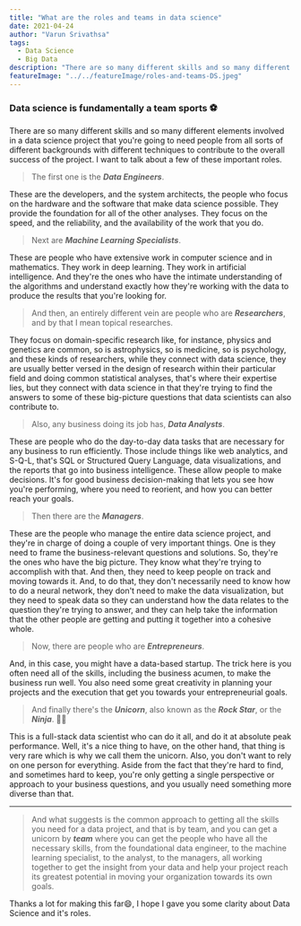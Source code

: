 ```yaml
---
title: "What are the roles and teams in data science"
date: 2021-04-24
author: "Varun Srivathsa"
tags:
  - Data Science
  - Big Data
description: "There are so many different skills and so many different elements involved in a data science project that you're going to need people from all sorts of different backgrounds with different techniques to contribute to the overall success of the project."
featureImage: "../../featureImage/roles-and-teams-DS.jpeg"
---
```


### Data science is fundamentally a team sports ⚽

There are so many different skills and so many different elements involved in a data science project that you're going to need people from all sorts of different backgrounds with different techniques to contribute to the overall success of the project. I want to talk about a few of these important roles.

> The first one is the **_Data Engineers_**.

These are the developers, and the system architects, the people who focus on the hardware and the software that make data science possible. They provide the foundation for all of the other analyses. They focus on the speed, and the reliability, and the availability of the work that you do.

> Next are **_Machine Learning Specialists_**.

These are people who have extensive work in computer science and in mathematics. They work in deep learning. They work in artificial intelligence. And they're the ones who have the intimate understanding of the algorithms and understand exactly how they're working with the data to produce the results that you're looking for.

> And then, an entirely different vein are people who are **_Researchers_**, and by that I mean topical researches.

They focus on domain-specific research like, for instance, physics and genetics are common, so is astrophysics, so is medicine, so is psychology, and these kinds of researchers, while they connect with data science, they are usually better versed in the design of research within their particular field and doing common statistical analyses, that's where their expertise lies, but they connect with data science in that they're trying to find the answers to some of these big-picture questions that data scientists can also contribute to.

> Also, any business doing its job has, **_Data Analysts_**.

These are people who do the day-to-day data tasks that are necessary for any business to run efficiently. Those include things like web analytics, and S-Q-L, that's SQL or Structured Query Language, data visualizations, and the reports that go into business intelligence. These allow people to make decisions. It's for good business decision-making that lets you see how you're performing, where you need to reorient, and how you can better reach your goals.

> Then there are the **_Managers_**.

These are the people who manage the entire data science project, and they're in charge of doing a couple of very important things. One is they need to frame the business-relevant questions and solutions. So, they're the ones who have the big picture. They know what they're trying to accomplish with that. And then, they need to keep people on track and moving towards it. And, to do that, they don't necessarily need to know how to do a neural network, they don't need to make the data visualization, but they need to speak data so they can understand how the data relates to the question they're trying to answer, and they can help take the information that the other people are getting and putting it together into a cohesive whole.

> Now, there are people who are **_Entrepreneurs_**.

And, in this case, you might have a data-based startup. The trick here is you often need all of the skills, including the business acumen, to make the business run well. You also need some great creativity in planning your projects and the execution that get you towards your entrepreneurial goals.

> And finally there's the **_Unicorn_**, also known as the **_Rock Star_**, or the **_Ninja_**. 🧙‍♂️

This is a full-stack data scientist who can do it all, and do it at absolute peak performance. Well, it's a nice thing to have, on the other hand, that thing is very rare which is why we call them the unicorn. Also, you don't want to rely on one person for everything. Aside from the fact that they're hard to find, and sometimes hard to keep, you're only getting a single perspective or approach to your business questions, and you usually need something more diverse than that.

---

> And what suggests is the common approach to getting all the skills you need for a data project, and that is by team, and you can get a unicorn by **_team_** where you can get the people who have all the necessary skills, from the foundational data engineer, to the machine learning specialist, to the analyst, to the managers, all working together to get the insight from your data and help your project reach its greatest potential in moving your organization towards its own goals.

Thanks a lot for making this far😄, I hope I gave you some clarity about Data Science and it's roles.
